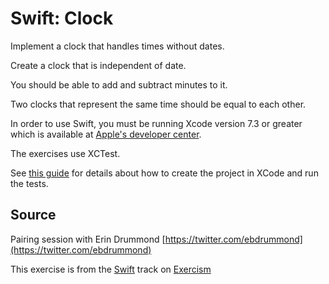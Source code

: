 # Swift: Clock

Implement a clock that handles times without dates.

Create a clock that is independent of date.

You should be able to add and subtract minutes to it.

Two clocks that represent the same time should be equal to each other.

In order to use Swift, you must be running Xcode version 7.3 or greater which is available at [Apple's developer center][appledev].

[appledev]: https://developer.apple.com/xcode/downloads/

The exercises use XCTest.

See [this guide][exercism-xcode-swift] for details about how to create the project in XCode and run the tests.

[exercism-xcode-swift]: https://github.com/exercism/xswift/blob/master/docs/TESTS.md

## Source

Pairing session with Erin Drummond [https://twitter.com/ebdrummond](https://twitter.com/ebdrummond)

This exercise is from the [Swift][swift] track on [Exercism][exercism]

[exercism]: http://exercism.io
[swift]: http://exercism.io/languages/swift



